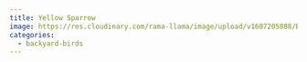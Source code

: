 ```yaml
---
title: Yellow Sparrow
image: https://res.cloudinary.com/rama-llama/image/upload/v1607205888/Backyard_Birds-2_feo3cx.jpg
categories:
  - backyard-birds
---
```

